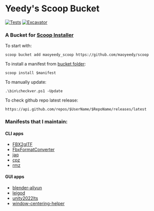 # Yeedy's Scoop Bucket
[![Tests](https://github.com/maoyeedy/yeedyscoop/actions/workflows/ci.yml/badge.svg)](https://github.com/maoyeedy/yeedyscoop/actions/workflows/ci.yml) [![Excavator](https://github.com/maoyeedy/yeedyscoop/actions/workflows/excavator.yml/badge.svg)](https://github.com/maoyeedy/yeedyscoop/actions/workflows/excavator.yml)

### A Bucket for [Scoop Installer](https://scoop.sh)

To start with:
```
scoop bucket add maoyeedy_scoop https://github.com/maoyeedy/scoop
```
To install a manifest from [bucket folder](bucket/):
```
scoop install $manifest
```
To manually update:
```
.\bin\checkver.ps1 -Update
```

To check github repo latest release:
```
https://api.github.com/repos/$UserName/$RepoName/releases/latest
```

### Manifests that I maintain:

#### CLI apps
- [FBX2glTF](bucket/FBX2glTF.json)
- [FbxFormatConverter](bucket/FbxFormatConverter.json)
- [jaq](bucket/jaq.json)
- [cpz](bucket/cpz.json)
- [rmz](bucket/rmz.json)

#### GUI apps
- [blender-aliyun](bucket/blender-aliyun.json)
- [leigod](bucket/leigod.json)
- [unity2022lts](bucket/unity2022lts.json)
- [window-centering-helper](bucket/window-centering-helper.json)
